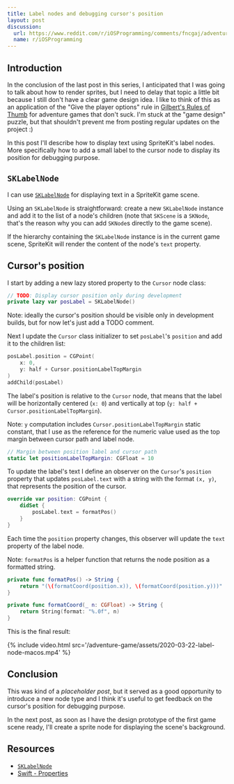 ```yaml
---
title: Label nodes and debugging cursor's position
layout: post
discussion:
  url: https://www.reddit.com/r/iOSProgramming/comments/fncgaj/adventure_game_development_using_spritekit_label/
  name: r/iOSProgramming
---
```


## Introduction

In the conclusion of the last post in this series, I anticipated that I was going to talk about how to render sprites, but I need to delay that topic a little bit because I still don't have a clear game design idea. I like to think of this as an application of the "Give the player options" rule in [Gilbert's Rules of Thumb](https://grumpygamer.com/why_adventure_games_suck) for adventure games that don't suck. I'm stuck at the "game design" puzzle, but that shouldn't prevent me from posting regular updates on the project :)

In this post I'll describe how to display text using SpriteKit's label nodes. More specifically how to add a small label to the cursor node to display its position for debugging purpose.

## `SKLabelNode`

I can use [`SKLabelNode`](https://developer.apple.com/documentation/spritekit/sklabelnode) for displaying text in a SpriteKit game scene.

Using an `SKLabelNode` is straightforward: create a new `SKLabelNode` instance and add it to the list of a node's children (note that `SKScene` is a `SKNode`, that's the reason why you can add `SKNode`s directly to the game scene).

If the hierarchy containing the `SKLabelNode` instance is in the current game scene, SpriteKit will render the content of the node's `text` property.

## Cursor's position

I start by adding a new lazy stored property to the `Cursor` node class:

```swift
// TODO: Display cursor position only during development
private lazy var posLabel = SKLabelNode()
```

Note: ideally the cursor's position should be visible only in development builds, but for now let's just add a TODO comment.

Next I update the `Cursor` class initializer to set `posLabel`'s `position` and add it to the children list:

```swift
posLabel.position = CGPoint(
    x: 0,
    y: half + Cursor.positionLabelTopMargin
)
addChild(posLabel)
```

The label's position is relative to the `Cursor` node, that means that the label will be horizontally centered (`x: 0`) and vertically at top (`y: half + Cursor.positionLabelTopMargin`).

Note: `y` computation includes `Cursor.positionLabelTopMargin` static constant, that I use as the reference for the numeric value used as the top margin between cursor path and label node.

```swift
// Margin between position label and cursor path
static let positionLabelTopMargin: CGFloat = 10
```

To update the label's text I define an observer on the `Cursor`'s `position` property that updates `posLabel.text` with a string with the format `(x, y)`, that represents the position of the cursor.

```swift
override var position: CGPoint {
    didSet {
        posLabel.text = formatPos()
    }
}
```

Each time the `position` property changes, this observer will update the `text` property of the label node.

Note: `formatPos` is a helper function that returns the node position as a formatted string.

```swift
private func formatPos() -> String {
    return "(\(formatCoord(position.x)), \(formatCoord(position.y)))"
}

private func formatCoord(_ n: CGFloat) -> String {
    return String(format: "%.0f", n)
}
```

This is the final result:

{% include video.html src='/adventure-game/assets/2020-03-22-label-node-macos.mp4' %}

## Conclusion

This was kind of a *placeholder post*, but it served as a good opportunity to introduce a new node type and I think it's useful to get feedback on the cursor's position for debugging purpose.

In the next post, as soon as I have the design prototype of the first game scene ready, I'll create a sprite node for displaying the scene's background.

## Resources

* [`SKLabelNode`](https://developer.apple.com/documentation/spritekit/sklabelnode)
* [Swift - Properties](https://docs.swift.org/swift-book/LanguageGuide/Properties.html)
